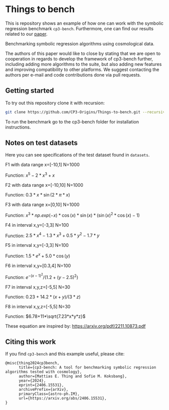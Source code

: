 # Things to bench

This is repository shows an example of how one can work with the symbolic regression benchmark `cp3-bench`.
Furthermore, one can find our results related to our [paper](https://arxiv.org/abs/2406.15531).

Benchmarking symbolic regression algorithms using cosmological data.

The authors of this paper would like to close by stating that we are open to cooperation in regards to develop the 
framework of cp3-bench further, including adding more algorithms to the suite, but also adding new features and 
improving compatibility to other platforms. 
We suggest contacting the authors per e-mail and code contributions done via pull requests.

## Getting started

To try out this repository clone it with recursion:
```bash
git clone https://github.com/CP3-Origins/Things-to-bench.git --recursive
```

To run the benchmark go to the cp3-bench folder for installation instructions.


## Notes on test datasets
Here you can see specifications of the test dataset found in `datasets`.

F1 with data range x=[-10,1] N=1000

Function: $x^5 - 2*x^3 + x$

F2 with data range x=[-10,10] N=1000

Function: $0.3*x*\sin(2*\pi*x)$

F3 with data range x=[0,10] N=1000

Function: $x^3*np.exp(-x)*\cos(x)*\sin(x)*(\sin(x)^2*\cos(x)-1)$

F4 in interval x,y=[-3,3] N=100

Function: $2.5*x^4 - 1.3*x^3 + 0.5*y^2 - 1.7*y$

F5 in interval x,y=[-3,3] N=100

Function: $1.5*e^x + 5.0*\cos(y)$

F6 in interval x,y=[0.3,4] N=100

Function: $e^{-(x-1)^2}/( 1.2+(y-2.5)^2)$

F7 in interval x,y,z=[-5,5] N=30

Function: $0.23+14.2*(x + y)/(3*z)$

F8 in interval x,y,z=[-5,5] N=30

Function: $6.78+11*\sqrt{7.23*x*y*z}$

These equation are inspired by: https://arxiv.org/pdf/2211.10873.pdf

## Citing this work

If you find `cp3-bench` and this example useful, please cite:

```
@misc{thing2024cp3bench,
      title={cp3-bench: A tool for benchmarking symbolic regression algorithms tested with cosmology}, 
      author={Mattias E. Thing and Sofie M. Koksbang},
      year={2024},
      eprint={2406.15531},
      archivePrefix={arXiv},
      primaryClass={astro-ph.IM},
      url={https://arxiv.org/abs/2406.15531}, 
}
```